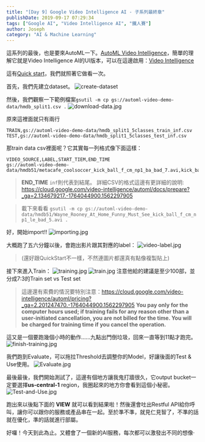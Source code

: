 ```yaml
---
title: "[Day 9] Google Video Intelligence AI - 子系列最終章"
publishDate: 2019-09-17 07:29:34
tags: ["Google AI", "Video Intelligence AI", "鐵人賽"]
author: Joseph
category: "AI & Machine Learning"
---
```

這系列的最後，也是要來AutoML一下。[AutoML Video Intelligence](https://cloud.google.com/video-intelligence/automl)，簡單的理解它就是Video Intelligence AI的UI版本，可以在這邊啟用：[Video Intelligence](https://console.cloud.google.com/video-intelligence/dashboard)

這有[Quick start](https://cloud.google.com/video-intelligence/automl/docs/quickstart-console)，我們就照著它做看一次。

首先，我們先建立dataset。
![create-dataset](create-dataset.jpg)
<!-- more -->

然後，我們觀察一下範例檔案`gsutil -m cp gs://automl-video-demo-data/hmdb_split1.csv .`
![download-data.jpg](download-data.jpg)

原來這裡面就只有兩行
```shell
TRAIN,gs://automl-video-demo-data/hmdb_split1_5classes_train_inf.csv
TEST,gs://automl-video-demo-data/hmdb_split1_5classes_test_inf.csv
```

那train data csv裡面呢？它其實每一列格式像下面這樣：
```shell
VIDEO_SOURCE,LABEL,START_TIEM,END_TIME
gs://automl-video-demo-data/hmdb51/metacafe_coolsoccer_kick_ball_f_cm_np1_ba_bad_7.avi,kick_ball,0.0,inf
```
> **END_TIME** `inf`則代表到結尾。
> 詳細CSV的格式這邊有更詳細的說明: https://cloud.google.com/video-intelligence/automl/docs/prepare?_ga=2.134679217.-1764044900.1562297905

> 載下來看看 `gsutil -m cp gs://automl-video-demo-data/hmdb51/Wayne_Rooney_At_Home_Funny_Must_See_kick_ball_f_cm_np1_le_bad_5.avi .`

好，開始import!!
![importing.jpg](importing.jpg)

大概跑了五六分鐘以後，會跑出影片跟其對應的label：
![video-label.jpg](video-label.jpg)
> (還好跟QuickStart不一樣，不然連圖片都還真有點像複製貼上)

接下來進入Train：
![training.jpg](training.jpg)
![train.jpg](train.jpg)
注意他給的建議是至少100部，並分成7:3的Train set vs Test set
> 這邊還有索費的情況要特別注意：https://cloud.google.com/video-intelligence/automl/pricing?_ga=2.201247470.-1764044900.1562297905
> **You pay only for the computer hours used; if training fails for any reason other than a user-initiated cancellation, you are not billed for the time. You will be charged for training time if you cancel the operation.**


這又是一個要跑幾個小時的動作......九點出門倒垃圾，回來一直等到11點才跑完。
![finish-training.jpg](finish-training.jpg)

我們跑到Evaluate，可以拖拉Threshold去調整你的Model，好讓後面的Test & Use使用。
![Evaluate.jpg](Evaluate.jpg)

最後最後，我們開始測試了，這邊有個地方讓我鬼打牆很久，它output bucket一定要選擇**us-central-1** region，我圈起來的地方你會看到這個小秘密。
![Test-and-Use.jpg](Test-and-Use.jpg)

跑出來以後點下面的 **VIEW** 就可以看到結果啦！然後還會吐出Restful API給你呼叫，讓你可以跟你的服務或產品串在一起。至於準不準，就見仁見智了，不準的話就在優化，準的話就進行部屬。

好囉！今天到此為止。又體會了一個新的AI服務，每次都可以激發出不同的想像‧
